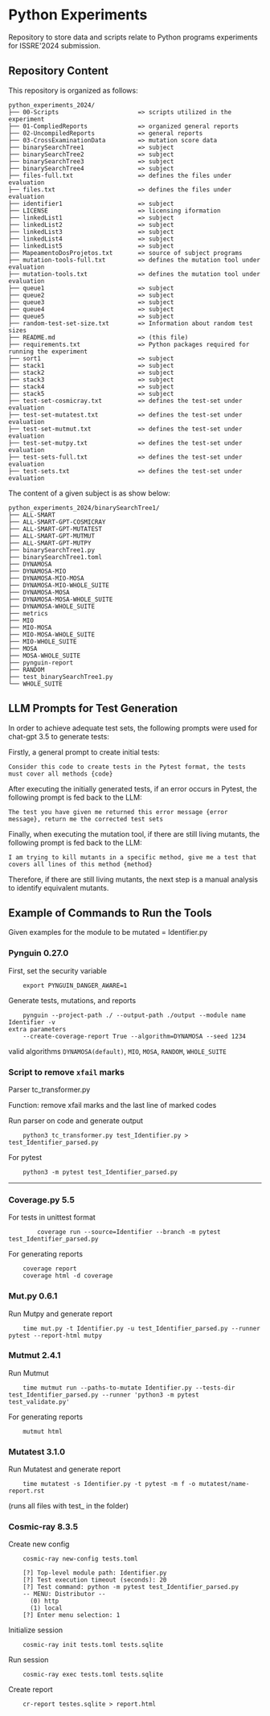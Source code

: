 # Python Experiments

Repository to store data and scripts relate to Python programs experiments for ISSRE'2024 submission.

## Repository Content

This repository is organized as follows:

```
python_experiments_2024/
├── 00-Scripts                      => scripts utilized in the experiment
├── 01-CompliedReports              => organized general reports
├── 02-UncompiledReports            => general reports
├── 03-CrossExaminationData         => mutation score data
├── binarySearchTree1               => subject
├── binarySearchTree2               => subject
├── binarySearchTree3               => subject
├── binarySearchTree4               => subject
├── files-full.txt                  => defines the files under evaluation
├── files.txt                       => defines the files under evaluation
├── identifier1                     => subject
├── LICENSE                         => licensing iformation
├── linkedList1                     => subject
├── linkedList2                     => subject
├── linkedList3                     => subject
├── linkedList4                     => subject
├── linkedList5                     => subject
├── MapeamentoDosProjetos.txt       => source of subject programs
├── mutation-tools-full.txt         => defines the mutation tool under evaluation
├── mutation-tools.txt              => defines the mutation tool under evaluation
├── queue1                          => subject
├── queue2                          => subject
├── queue3                          => subject
├── queue4                          => subject
├── queue5                          => subject
├── random-test-set-size.txt        => Information about random test sizes
├── README.md                       => (this file)
├── requirements.txt                => Python packages required for running the experiment
├── sort1                           => subject
├── stack1                          => subject
├── stack2                          => subject
├── stack3                          => subject
├── stack4                          => subject
├── stack5                          => subject
├── test-set-cosmicray.txt          => defines the test-set under evaluation
├── test-set-mutatest.txt           => defines the test-set under evaluation
├── test-set-mutmut.txt             => defines the test-set under evaluation
├── test-set-mutpy.txt              => defines the test-set under evaluation
├── test-sets-full.txt              => defines the test-set under evaluation
├── test-sets.txt                   => defines the test-set under evaluation
```

The content of a given subject is as show below:

```
python_experiments_2024/binarySearchTree1/
├── ALL-SMART
├── ALL-SMART-GPT-COSMICRAY
├── ALL-SMART-GPT-MUTATEST
├── ALL-SMART-GPT-MUTMUT
├── ALL-SMART-GPT-MUTPY
├── binarySearchTree1.py
├── binarySearchTree1.toml
├── DYNAMOSA
├── DYNAMOSA-MIO
├── DYNAMOSA-MIO-MOSA
├── DYNAMOSA-MIO-WHOLE_SUITE
├── DYNAMOSA-MOSA
├── DYNAMOSA-MOSA-WHOLE_SUITE
├── DYNAMOSA-WHOLE_SUITE
├── metrics
├── MIO
├── MIO-MOSA
├── MIO-MOSA-WHOLE_SUITE
├── MIO-WHOLE_SUITE
├── MOSA
├── MOSA-WHOLE_SUITE
├── pynguin-report
├── RANDOM
├── test_binarySearchTree1.py
└── WHOLE_SUITE
```

## LLM Prompts for Test Generation

In order to achieve adequate test sets, the following prompts were used for chat-gpt 3.5 to generate tests:

Firstly, a general prompt to create initial tests:

```
Consider this code to create tests in the Pytest format, the tests must cover all methods {code}
```

After executing the initially generated tests, if an error occurs in Pytest, the following prompt is fed back to the LLM:
```
The test you have given me returned this error message {error message}, return me the corrected test sets
```

Finally, when executing the mutation tool, if there are still living mutants, the following prompt is fed back to the LLM:
```
I am trying to kill mutants in a specific method, give me a test that covers all lines of this method {method}
```

Therefore, if there are still living mutants, the next step is a manual analysis to identify equivalent mutants.

## Example of Commands to Run the Tools

Given examples for the module to be mutated = Identifier.py


### Pynguin 0.27.0

First, set the security variable
```
    export PYNGUIN_DANGER_AWARE=1
```
Generate tests, mutations, and reports
```
    pynguin --project-path ./ --output-path ./output --module name Identifier -v
extra parameters
    --create-coverage-report True --algorithm=DYNAMOSA --seed 1234
```

valid algorithms `DYNAMOSA(default)`, `MIO`, `MOSA`, `RANDOM`, `WHOLE_SUITE`


### Script to remove `xfail` marks

Parser tc_transformer.py

Function: remove xfail marks and the last line of marked codes

Run parser on code and generate output

```
    python3 tc_transformer.py test_Identifier.py > test_Identifier_parsed.py
```

For pytest

```
	python3 -m pytest test_Identifier_parsed.py
```

-------------------------------------------------------------------------------------

### Coverage.py 5.5

For tests in unittest format
```
		coverage run --source=Identifier --branch -m pytest test_Identifier_parsed.py
```

For generating reports
```
	coverage report
	coverage html -d coverage
```


### Mut.py 0.6.1

Run Mutpy and generate report

```
	time mut.py -t Identifier.py -u test_Identifier_parsed.py --runner pytest --report-html mutpy
```

### Mutmut 2.4.1

Run Mutmut

```
    time mutmut run --paths-to-mutate Identifier.py --tests-dir test_Identifier_parsed.py --runner 'python3 -m pytest test_validate.py'
```

For generating reports
```
    mutmut html
```


### Mutatest 3.1.0

Run Mutatest and generate report 
```
    time mutatest -s Identifier.py -t pytest -m f -o mutatest/name-report.rst
```    
(runs all files with test_ in the folder)


### Cosmic-ray 8.3.5

Create new config
```
    cosmic-ray new-config tests.toml
    
    [?] Top-level module path: Identifier.py
    [?] Test execution timeout (seconds): 20
    [?] Test command: python -m pytest test_Identifier_parsed.py
    -- MENU: Distributor --
      (0) http
      (1) local
    [?] Enter menu selection: 1
```

Initialize session

```
    cosmic-ray init tests.toml tests.sqlite
```
Run session
```
    cosmic-ray exec tests.toml tests.sqlite
```

Create report
```
    cr-report testes.sqlite > report.html
```

